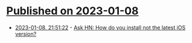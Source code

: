 # [Published on 2023-01-08](index.md)

* [2023-01-08, 21:51:22](https://news.ycombinator.com/item?id=34303543) - [Ask HN: How do you install not the latest iOS version?](https://news.ycombinator.com/item?id=34303543)
